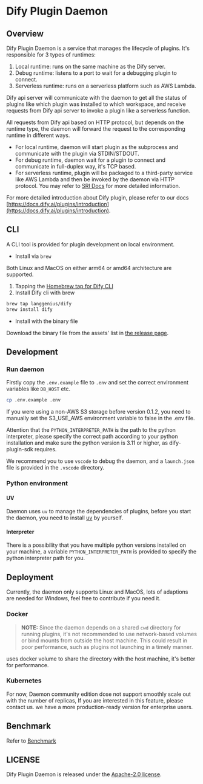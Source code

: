 # Dify Plugin Daemon

## Overview

Dify Plugin Daemon is a service that manages the lifecycle of plugins. It's responsible for 3 types of runtimes:

1. Local runtime: runs on the same machine as the Dify server.
2. Debug runtime: listens to a port to wait for a debugging plugin to connect.
3. Serverless runtime: runs on a serverless platform such as AWS Lambda.

Dify api server will communicate with the daemon to get all the status of plugins like which plugin was installed to which workspace, and receive requests from Dify api server to invoke a plugin like a serverless function.

All requests from Dify api based on HTTP protocol, but depends on the runtime type, the daemon will forward the request to the corresponding runtime in different ways.

- For local runtime, daemon will start plugin as the subprocess and communicate with the plugin via STDIN/STDOUT.
- For debug runtime, daemon wait for a plugin to connect and communicate in full-duplex way, it's TCP based.
- For serverless runtime, plugin will be packaged to a third-party service like AWS Lambda and then be invoked by the daemon via HTTP protocol. You may refer to [SRI Docs](./docs/runtime/sri.md) for more detailed information.

For more detailed introduction about Dify plugin, please refer to our docs [https://docs.dify.ai/plugins/introduction](https://docs.dify.ai/plugins/introduction).

## CLI

A CLI tool is provided for plugin development on local environment.

- Install via `brew`

Both Linux and MacOS on either arm64 or amd64 architecture are supported.

1. Tapping the [Homebrew tap for Dify CLI](https://github.com/langgenius/homebrew-dify)
2. Install Dify cli with brew

```bash
brew tap langgenius/dify
brew install dify
```

- Install with the binary file

Download the binary file from the assets' list in [the release page](https://github.com/langgenius/dify-plugin-daemon/releases).

## Development

### Run daemon

Firstly copy the `.env.example` file to `.env` and set the correct environment variables like `DB_HOST` etc.

```bash
cp .env.example .env
```

If you were using a non-AWS S3 storage before version 0.1.2, you need to manually set the S3_USE_AWS environment variable to false in the .env file.

Attention that the `PYTHON_INTERPRETER_PATH` is the path to the python interpreter, please specify the correct path according to your python installation and make sure the python version is 3.11 or higher, as dify-plugin-sdk requires.

We recommend you to use `vscode` to debug the daemon,  and a `launch.json` file is provided in the `.vscode` directory.


### Python environment
#### UV
Daemon uses `uv` to manage the dependencies of plugins, before you start the daemon, you need to install [uv](https://github.com/astral-sh/uv) by yourself. 

#### Interpreter
There is a possibility that you have multiple python versions installed on your machine, a variable `PYTHON_INTERPRETER_PATH` is provided to specify the python interpreter path for you.

## Deployment

Currently, the daemon only supports Linux and MacOS, lots of adaptions are needed for Windows, feel free to contribute if you need it.

### Docker

> **NOTE:** Since the daemon depends on a shared `cwd` directory for running plugins, it's not recommended to use network-based volumes or bind mounts from outside the host machine. This could result in poor performance, such as plugins not launching in a timely manner.

uses docker volume to share the directory with the host machine, it's better for performance.

### Kubernetes

For now, Daemon community edition dose not support smoothly scale out with the number of replicas, If you are interested in this feature, please contact us. we have a more production-ready version for enterprise users.

## Benchmark

Refer to [Benchmark](https://langgenius.github.io/dify-plugin-daemon/benchmark-data/)

## LICENSE

Dify Plugin Daemon is released under the [Apache-2.0 license](LICENSE).
